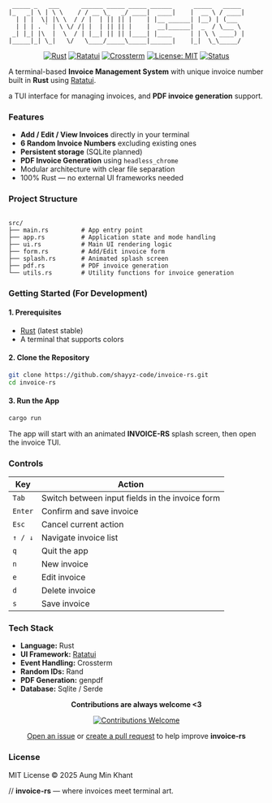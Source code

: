 ```
 _____ _   ___      ______ _____ _____ ______      _____   _____
|_   _| \ | \ \    / / __ \_   _/ ____|  ____|    |  __ \ / ____|
  | | |  \| |\ \  / / |  | || || |    | |__ ______| |__) | (___
  | | | . ` | \ \/ /| |  | || || |    |  __|______|  _  / \___ \
 _| |_| |\  |  \  / | |__| || || |____| |____     | | \ \ ____) |
|_____|_| \_|   \/   \____/_____\_____|______|    |_|  \_\_____/

```

<div align="center">

[![Rust](https://img.shields.io/badge/Rust-black?style=for-the-badge&logo=rust&logoColor=white)](https://www.rust-lang.org)
[![Ratatui](https://img.shields.io/badge/Ratatui-1a1a1a?style=for-the-badge)](https://ratatui.rs)
[![Crossterm](https://img.shields.io/badge/Crossterm-333333?style=for-the-badge)](https://crates.io/crates/crossterm)
[![License: MIT](https://img.shields.io/badge/License-MIT-purple?style=for-the-badge)](./LICENSE.md)
[![Status](https://img.shields.io/badge/Status-Active-success?style=for-the-badge)](#)

</div>

A terminal-based **Invoice Management System** with unique invoice number built in **Rust** using [Ratatui](https://github.com/ratatui-org/ratatui).

a TUI interface for managing invoices, and **PDF invoice generation** support.

### Features

- **Add / Edit / View Invoices** directly in your terminal
- **6 Random Invoice Numbers** excluding existing ones
- **Persistent storage** (SQLite planned)
- **PDF Invoice Generation** using `headless_chrome`
- Modular architecture with clear file separation
- 100% Rust — no external UI frameworks needed


### Project Structure

```

src/
├── main.rs         # App entry point
├── app.rs          # Application state and mode handling
├── ui.rs           # Main UI rendering logic
├── form.rs         # Add/Edit invoice form
├── splash.rs       # Animated splash screen
├── pdf.rs          # PDF invoice generation
└── utils.rs        # Utility functions for invoice generation

```

### Getting Started (For Development)

#### 1. Prerequisites

- [Rust](https://www.rust-lang.org/tools/install) (latest stable)
- A terminal that supports colors

#### 2. Clone the Repository

```bash
git clone https://github.com/shayyz-code/invoice-rs.git
cd invoice-rs
````

#### 3. Run the App

```bash
cargo run
```

The app will start with an animated **INVOICE-RS** splash screen,
then open the invoice TUI.


### Controls

| Key     | Action                                          |
| ------- | ----------------------------------------------- |
| `Tab`   | Switch between input fields in the invoice form |
| `Enter` | Confirm and save invoice                        |
| `Esc`   | Cancel current action                           |
| `↑ / ↓` | Navigate invoice list                           |
| `q`     | Quit the app                                    |
| `n`     | New invoice                                     |
| `e`     | Edit invoice                                    |
| `d`     | Delete invoice                                  |
| `s`     | Save invoice                                    |


### Tech Stack

* **Language:** Rust
* **UI Framework:** [Ratatui](https://github.com/ratatui-org/ratatui)
* **Event Handling:** Crossterm
* **Random IDs:** Rand
* **PDF Generation:** genpdf
* **Database:** Sqlite / Serde


<div align="center">

**Contributions are always welcome <3**

[![Contributions Welcome](https://img.shields.io/badge/Contributions-Welcome-purple?style=for-the-badge)](../../issues)

[Open an issue](../../issues) or [create a pull request](../../pulls) to help improve **invoice-rs**

</div>



### License

MIT License © 2025 Aung Min Khant


// **invoice-rs** — where invoices meet terminal art.

